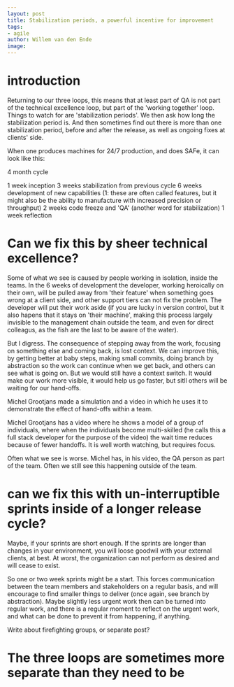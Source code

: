 ```yaml
---
layout: post
title: Stabilization periods, a powerful incentive for improvement
tags:
- agile
author: Willem van den Ende
image: 
---
```


# introduction

Returning to our three loops, this means that at least part of QA is not part of the technical excellence loop, but part of the 'working together' loop. Things to watch for are 'stabilization periods'. We then ask how long the stabilization period is. And then sometimes find out there is more than one stabilization period, before and after the release, as well as ongoing fixes at clients' side.

When one produces machines for 24/7 production, and does SAFe, it can look like this:

4 month cycle

1 week inception
3 weeks stabilization from previous cycle
6 weeks development of new capabilities (1: these are often called features, but it might also be the ability to manufacture with increased precision or throughput)
2 weeks code freeze and 'QA' (another word for stabilization)
1 week reflection



# Can we fix this by sheer technical excellence?

Some of what we see is caused by people working in isolation, inside the teams. In the 6 weeks of development the developer, working heroically on their own, will be pulled away from 'their feature' when something goes wrong at a client side, and other support tiers can not fix the problem. The developer will put their work aside (if you are lucky in version control, but it also hapens that it stays on 'their machine', making this process largely invisible to the management chain outside the team, and even for direct colleagus, as the fish are the last to be aware of the water).

But I digress. The consequence of stepping away from the work, focusing on something else and coming back, is lost context. We can improve this, by getting better at baby steps, making small commits, doing branch by abstraction so the work can continue when we get back, and others can see what is going on. But we would still have a context switch. It would make our work more visible, it would help us go faster, but sitll others will be waiting for our hand-offs.

Michel Grootjans made a simulation and a video in which he uses it to demonstrate the effect of hand-offs within a team. 

Michel Grootjans has a video where he shows a model of a group of individuals, where when the individuals become multi-skilled (he calls this a full stack developer for the purpose of the video) the wait time reduces because of fewer handoffs. It is well worth watching, but requires focus.

Often what we see is worse. Michel has, in his video, the QA person as part of the team. Often we still see this happening outside of the team.

# can we fix this with un-interruptible sprints inside of a longer release cycle?

Maybe, if your sprints are short enough. If the sprints are longer than changes in your environment, you will loose goodwil with your external clients, at best. At worst, the organization can not perform as desired and will cease to exist.

So one or two week sprints might be a start. This forces communication between the team members and stakeholders on a regular basis, and will encourage to find smaller things to deliver (once again, see branch by abstraction). Maybe slightly less urgent work then can be turned into regular work, and there is a regular moment to reflect on the urgent work, and what can be done to prevent it from happening, if anything.

Write about firefighting groups, or separate post?

# The three loops are sometimes more separate than they need to be
